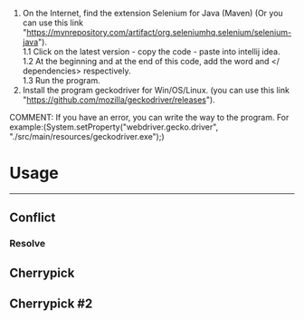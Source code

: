1. On the Internet, find the extension Selenium for Java (Maven)
   (Or you can use this link "https://mvnrepository.com/artifact/org.seleniumhq.selenium/selenium-java").   
   1.1 Click on the latest version - copy the code - paste into intellij idea.  
   1.2 At the beginning and at the end of this code, add the word <dependencies> and </ dependencies> respectively.     
   1.3 Run the program. 
2. Install the program geckodriver for Win/OS/Linux.
(you can use this link "https://github.com/mozilla/geckodriver/releases").

COMMENT: If you have an error, you can write the way to the program.
For example:(System.setProperty("webdriver.gecko.driver", "./src/main/resources/geckodriver.exe");)      

# Usage
-------

## Conflict
### Resolve

## Cherrypick
## Cherrypick #2